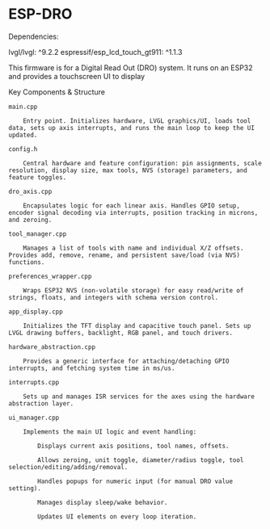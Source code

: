 # ESP-DRO

Dependencies: 

  lvgl/lvgl: ^9.2.2
  espressif/esp_lcd_touch_gt911: ^1.1.3


This firmware is for a Digital Read Out (DRO) system. It runs on an ESP32 and provides a touchscreen UI to display


Key Components & Structure

    main.cpp

        Entry point. Initializes hardware, LVGL graphics/UI, loads tool data, sets up axis interrupts, and runs the main loop to keep the UI updated.

    config.h

        Central hardware and feature configuration: pin assignments, scale resolution, display size, max tools, NVS (storage) parameters, and feature toggles.

    dro_axis.cpp

        Encapsulates logic for each linear axis. Handles GPIO setup, encoder signal decoding via interrupts, position tracking in microns, and zeroing.

    tool_manager.cpp

        Manages a list of tools with name and individual X/Z offsets. Provides add, remove, rename, and persistent save/load (via NVS) functions.

    preferences_wrapper.cpp

        Wraps ESP32 NVS (non-volatile storage) for easy read/write of strings, floats, and integers with schema version control.

    app_display.cpp

        Initializes the TFT display and capacitive touch panel. Sets up LVGL drawing buffers, backlight, RGB panel, and touch drivers.

    hardware_abstraction.cpp

        Provides a generic interface for attaching/detaching GPIO interrupts, and fetching system time in ms/us.

    interrupts.cpp

        Sets up and manages ISR services for the axes using the hardware abstraction layer.

    ui_manager.cpp

        Implements the main UI logic and event handling:

            Displays current axis positions, tool names, offsets.

            Allows zeroing, unit toggle, diameter/radius toggle, tool selection/editing/adding/removal.

            Handles popups for numeric input (for manual DRO value setting).

            Manages display sleep/wake behavior.

            Updates UI elements on every loop iteration.